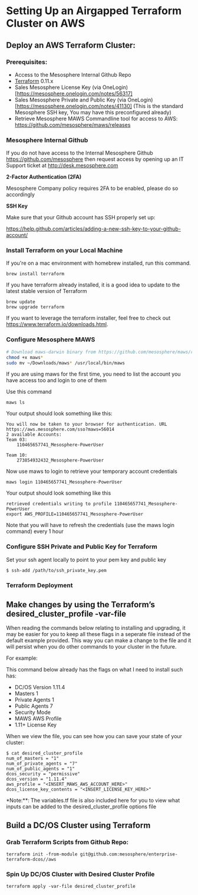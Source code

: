 # Setting Up an Airgapped Terraform Cluster on AWS

## Deploy an AWS Terraform Cluster:

### Prerequisites:
- Access to the Mesosphere Internal Github Repo
- [Terraform](https://www.terraform.io/downloads.html) 0.11.x
- Sales Mesosphere License Key (via OneLogin)[https://mesosphere.onelogin.com/notes/56317]
- Sales Mesosphere Private and Public Key (via OneLogin)[https://mesosphere.onelogin.com/notes/41130] (This is the standard Mesosphere SSH key, You may have this preconfigured already)
- Retrieve Mesosphere MAWS Commandline tool for access to AWS: https://github.com/mesosphere/maws/releases

### Mesosphere Internal Github

If you do not have access to the Internal Mesosphere Github https://github.com/mesosphere then request access by opening up an IT Support ticket at http://desk.mesosphere.com

**2-Factor Authentication (2FA)**

Mesosphere Company policy requires 2FA to be enabled, please do so accordingly

**SSH Key**

Make sure that your Github account has SSH properly set up:

https://help.github.com/articles/adding-a-new-ssh-key-to-your-github-account/

### Install Terraform on your Local Machine

If you're on a mac environment with homebrew installed, run this command.

```
brew install terraform
```

If you have terraform already installed, it is a good idea to update to the latest stable version of Terraform

```
brew update
brew upgrade terraform
```

If you want to leverage the terraform installer, feel free to check out https://www.terraform.io/downloads.html.

### Configure Mesosphere MAWS 

```bash
# Download maws-darwin binary from https://github.com/mesosphere/maws/releases
chmod +x maws*
sudo mv ~/Downloads/maws* /usr/local/bin/maws
```
If you are using maws for the first time, you need to list the account you have access too and login to one of them

Use this command

````
maws ls
````
Your output should look something like this:

```
You will now be taken to your browser for authentication. URL https://aws.mesosphere.com/sso?maws=56014
2 available Accounts:
Team 03:
    110465657741_Mesosphere-PowerUser

Team 10:
    273854932432_Mesosphere-PowerUser
````
Now use maws to login to retrieve your temporary account credentials

```
maws login 110465657741_Mesosphere-PowerUser
```

Your output should look something like this
```
retrieved credentials writing to profile 110465657741_Mesosphere-PowerUser
export AWS_PROFILE=110465657741_Mesosphere-PowerUser
```

Note that you will have to refresh the credentials (use the maws login command) every 1 hour

### Configure SSH Private and Public Key for Terraform

Set your ssh agent locally to point to your pem key and public key

```bash
$ ssh-add /path/to/ssh_private_key.pem
```

### Terraform Deployment

## Make changes by using the Terraform’s desired_cluster_profile -var-file

When reading the commands below relating to installing and upgrading, it may be easier for you to keep all these flags in a seperate file instead of the default example provided. This way you can make a change to the file and it will persist when you do other commands to your cluster in the future.

For example:

This command below already has the flags on what I need to install such has:
* DC/OS Version 1.11.4
* Masters 1
* Private Agents 1
* Public Agents 7
* Security Mode
* MAWS AWS Profile
* 1.11+ License Key


When we view the file, you can see how you can save your state of your cluster:

```
$ cat desired_cluster_profile
num_of_masters = "1"
num_of_private_agents = "7"
num_of_public_agents = "1"
dcos_security = "permissive"
dcos_version = "1.11.4"
aws_profile = "<INSERT_MAWS_AWS_ACCOUNT_HERE>"
dcos_license_key_contents = "<INSERT_LICENSE_KEY_HERE>"
```

*Note:**: The variables.tf file is also included here for you to view what inputs can be added to the desired_cluster_profile options file


## Build a DC/OS Cluster using Terraform

### Grab Terraform Scripts from Github Repo:

```
terraform init -from-module git@github.com:mesosphere/enterprise-terraform-dcos//aws
```

### Spin Up DC/OS Cluster with Desired Cluster Profile

```
terraform apply -var-file desired_cluster_profile
```
